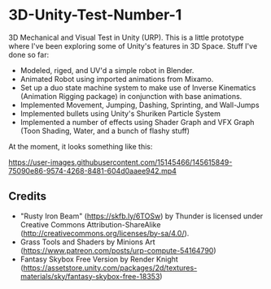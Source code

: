 # 3D-Unity-Test-Number-1
3D Mechanical and Visual Test in Unity (URP).
This is a little prototype where I've been exploring some of Unity's features in 3D Space.
Stuff I've done so far:
- Modeled, riged, and UV'd a simple robot in Blender.
- Animated Robot using imported animations from Mixamo.
- Set up a duo state machine system to make use of Inverse Kinematics (Animation Rigging package) in conjunction with base animations.
- Implemented Movement, Jumping, Dashing, Sprinting, and Wall-Jumps
- Implemented bullets using Unity's Shuriken Particle System
- Implemented a number of effects using Shader Graph and VFX Graph (Toon Shading, Water, and a bunch of flashy stuff)

At the moment, it looks something like this:

https://user-images.githubusercontent.com/15145466/145615849-75090e86-9574-4268-8481-604d0aaee942.mp4


Credits
------------------------------
 - "Rusty Iron Beam" (https://skfb.ly/6TOSw) by Thunder is licensed under Creative Commons Attribution-ShareAlike (http://creativecommons.org/licenses/by-sa/4.0/).
 - Grass Tools and Shaders by Minions Art (https://www.patreon.com/posts/urp-compute-54164790)
 - Fantasy Skybox Free Version by Render Knight (https://assetstore.unity.com/packages/2d/textures-materials/sky/fantasy-skybox-free-18353)
